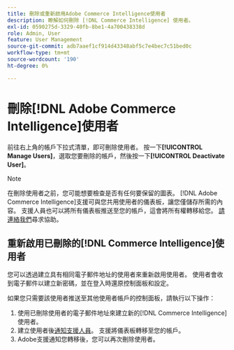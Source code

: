```yaml
---
title: 刪除或重新啟用Adobe Commerce Intelligence使用者
description: 瞭解如何刪除 [!DNL Commerce Intelligence] 使用者。
exl-id: 0590275d-3329-40fb-8be1-4a700438338d
role: Admin, User
feature: User Management
source-git-commit: adb7aaef1cf914d43348abf5c7e4bec7c51bed0c
workflow-type: tm+mt
source-wordcount: '190'
ht-degree: 0%

---
```


# 刪除[!DNL Adobe Commerce Intelligence]使用者

前往右上角的帳戶下拉式清單，即可刪除使用者。 按一下&#x200B;**[!UICONTROL Manage Users]**，選取您要刪除的帳戶，然後按一下&#x200B;**[!UICONTROL Deactivate User]**。

>[!NOTE]
>
>在刪除使用者之前，您可能想要檢查是否有任何要保留的圖表。 [!DNL Adobe Commerce Intelligence]支援可與您共用使用者的儀表板，讓您僅儲存所需的內容。 支援人員也可以將所有儀表板推送至您的帳戶，這會將所有權轉移給您。 [請連絡我們](../../guide-overview.md#Submitting-a-Support-Ticket)尋求協助。

## 重新啟用已刪除的[!DNL Commerce Intelligence]使用者

您可以透過建立具有相同電子郵件地址的使用者來重新啟用使用者。 使用者會收到電子郵件以建立新密碼，並在登入時還原控制面板和設定。

如果您只需要該使用者推送至其他使用者帳戶的控制面板，請執行以下操作：

1. 使用已刪除使用者的電子郵件地址來建立新的[!DNL Commerce Intelligence]使用者。
1. 建立使用者後[通知支援人員](https://experienceleague.adobe.com/docs/commerce-knowledge-base/kb/troubleshooting/miscellaneous/mbi-service-policies.html)。 支援將儀表板轉移至您的帳戶。
1. Adobe支援通知您轉移後，您可以再次刪除使用者。

